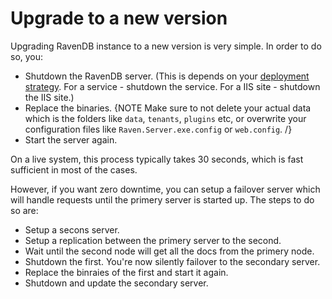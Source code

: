 ﻿# Upgrade to a new version

Upgrading RavenDB instance to a new version is very simple. In order to do so, you:

- Shutdown the RavenDB server. (This is depends on your [deployment strategy](../../deployment/index.markdown). For a service - shutdown the service. For a IIS site - shutdown the IIS site.)
- Replace the binaries.
{NOTE Make sure to not delete your actual data which is the folders like `data`, `tenants`, `plugins` etc, or overwrite your configuration files like `Raven.Server.exe.config` or `web.config`. /}
- Start the server again.

On a live system, this process typically takes 30 seconds, which is fast sufficient in most of the cases.

However, if you want zero downtime, you can setup a failover server which will handle requests until the primery server is started up. The steps to do so are:

- Setup a secons server.
- Setup a replication between the primery server to the second.
- Wait until the second node will get all the docs from the primery node.
- Shutdown the first. You're now silently failover to the secondary server.
- Replace the binraies of the first and start it again.
- Shutdown and update the secondary server.